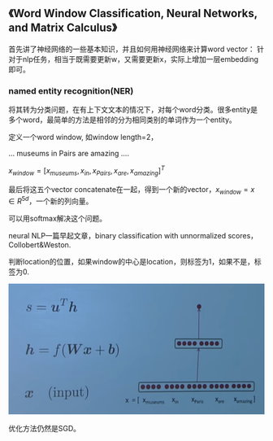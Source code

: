 ## 《Word Window Classification, Neural Networks, and Matrix Calculus》 ##

首先讲了神经网络的一些基本知识，并且如何用神经网络来计算word vector： 针对于nlp任务，相当于既需要更新w，又需要更新x，实际上增加一层embedding即可。

### named entity recognition(NER)

将其转为分类问题，在有上下文文本的情况下，对每个word分类。很多entity是多个word，最简单的方法是相邻的分为相同类别的单词作为一个entity。

定义一个word window, 如window length=2，

... museums in Pairs are amazing ....

$x_{window} = [x_{museums}, x_{in}, x_{Pairs}, x_{are}, x_{amazing}]^T$

最后将这五个vector concatenate在一起，得到一个新的vector，$x_{window} = x∈R^{5d}$，一个新的列向量。

可以用softmax解决这个问题。

neural NLP一篇早起文章，binary classification with unnormalized scores， Collobert&Weston.

判断location的位置，如果window的中心是location，则标签为1，如果不是，标签为0.

![network](../courses/cs224/images/lecture3/1.PNG)

优化方法仍然是SGD。